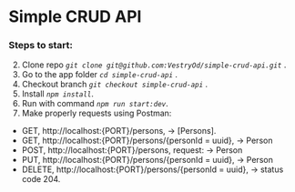 # Simple CRUD API

### Steps to start:

2. Clone repo _`git clone git@github.com:VestryOd/simple-crud-api.git`_ .
3. Go to the app folder _`cd simple-crud-api`_ .
4. Checkout branch  _`git checkout simple-crud-api`_ .
5. Install _`npm install`_.
6. Run with command _`npm run start:dev`_.
7. Make properly requests using Postman:

- GET, http://localhost:{PORT}/persons, -> [Persons].
- GET, http://localhost:{PORT}/persons/{personId = uuid}, -> Person
- POST, http://localhost:{PORT}/persons, request: -> Person
- PUT, http://localhost:{PORT}/persons/{personId = uuid}, -> Person
- DELETE, http://localhost:{PORT}/persons/{personId = uuid}, -> status code 204.